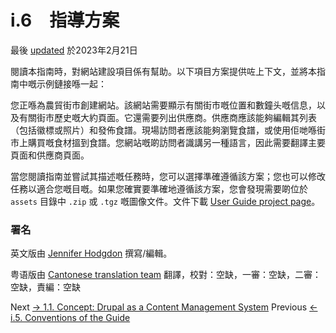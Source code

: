 # i.6　指導方案
最後 [updated](/node/2827282/discuss) 於2023年2月21日

閱讀本指南時，對網站建設項目係有幫助。以下項目方案提供咗上下文，並將本指南中嘅示例鏈接喺一起：

您正喺為農貿街市創建網站。該網站需要顯示有關街市嘅位置和數鐘头嘅信息，以及有關街市歷史嘅大約頁面。它還需要列出供應商。供應商應該能夠編輯其列表（包括徽標或照片）和發佈食譜。現場訪問者應該能夠瀏覽食譜，或使用佢哋喺街市上購買嘅食材搵到食譜。您網站嘅啲訪問者識講另一種語言，因此需要翻譯主要頁面和供應商頁面。

當您閱讀指南並嘗試其描述嘅任務時，您可以選擇準確遵循該方案；您也可以修改任務以適合您嘅目嘅。如果您確實要準確地遵循該方案，您會發現需要啲位於 `assets` 目錄中 `.zip` 或 `.tgz` 嘅圖像文件。文件下載 [User Guide project page](https://www.drupal.org/project/user_guide)。

### 署名
英文版由 [Jennifer Hodgdon](https://www.drupal.org/u/jhodgdon) 撰寫/編輯。

粤语版由 [Cantonese translation team](https://github.com/Drupal-Cantonese) 翻譯，校對：空缺，一審：空缺，二審：空缺，責編：空缺

 Next [→ 1.1. Concept: Drupal as a Content Management System](/docs/user_guide/en/understanding-drupal.html) Previous [← i.5. Conventions of the Guide](/docs/user_guide/en/preface-conventions.html)

